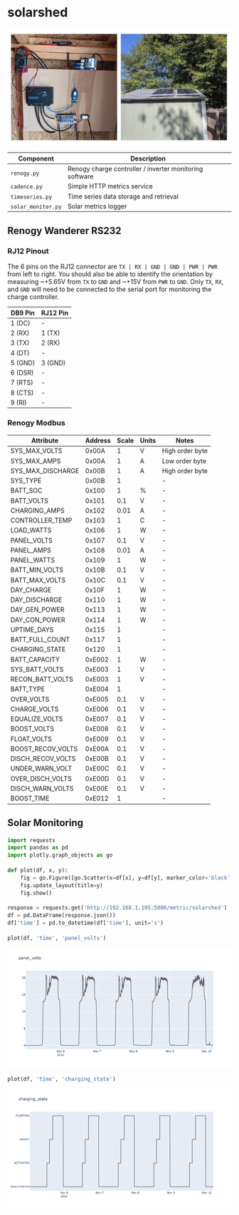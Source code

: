 # solarshed

![solarshed](images/shed.jpg)

| Component | Description |
| --- | --- |
| `renogy.py` | Renogy charge controller / inverter monitoring software |
| `cadence.py` | Simple HTTP metrics service |
| `timeseries.py` | Time series data storage and retrieval |
| `solar_monitor.py` | Solar metrics logger |

## Renogy Wanderer RS232

### RJ12 Pinout

The 6 pins on the RJ12 connector are `TX | RX | GND | GND | PWR | PWR` from left to right. You should also be able to identify the orientation by measuring ~+5.65V from `TX` to `GND` and ~+15V from `PWR` to `GND`. Only `TX`, `RX`, and `GND` will need to be connected to the serial port for monitoring the charge controller.

| DB9 Pin | RJ12 Pin |
| --- | --- |
| 1 (DC) | - |
| 2 (RX) | 1 (TX) |
| 3 (TX) | 2 (RX) |
| 4 (DT) | - |
| 5 (GND) | 3 (GND) |
| 6 (DSR) | - |
| 7 (RTS) | - |
| 8 (CTS) | - |
| 9 (RI) | - |

### Renogy Modbus 

| Attribute | Address | Scale | Units | Notes |
| --- | --- | --- | --- | --- |
| SYS\_MAX\_VOLTS | 0x00A | 1 | V | High order byte |
| SYS\_MAX\_AMPS | 0x00A | 1 | A | Low order byte |
| SYS\_MAX\_DISCHARGE | 0x00B | 1 | A | High order byte |
| SYS\_TYPE | 0x00B | 1 |  | -
| BATT\_SOC | 0x100 | 1 | % | -
| BATT\_VOLTS | 0x101 | 0.1 | V | -
| CHARGING\_AMPS | 0x102 | 0.01 | A | -
| CONTROLLER\_TEMP | 0x103 | 1 | C | -
| LOAD\_WATTS | 0x106 | 1 | W | -
| PANEL\_VOLTS | 0x107 | 0.1 | V | -
| PANEL\_AMPS | 0x108 | 0.01 | A | -
| PANEL\_WATTS | 0x109 | 1 | W | -
| BATT\_MIN\_VOLTS | 0x10B | 0.1 | V | -
| BATT\_MAX\_VOLTS | 0x10C | 0.1 | V | -
| DAY\_CHARGE | 0x10F | 1 | W | -
| DAY\_DISCHARGE | 0x110 | 1 | W | -
| DAY\_GEN\_POWER | 0x113 | 1 | W | -
| DAY\_CON\_POWER | 0x114 | 1 | W | -
| UPTIME\_DAYS | 0x115 | 1 |  | -
| BATT\_FULL\_COUNT | 0x117 | 1 |  | -
| CHARGING\_STATE | 0x120 | 1 |  | -
| BATT\_CAPACITY | 0xE002 | 1 | W | -
| SYS\_BATT\_VOLTS | 0xE003 | 1 | V | -
| RECON\_BATT\_VOLTS | 0xE003 | 1 | V | -
| BATT\_TYPE | 0xE004 | 1 |  | -
| OVER\_VOLTS | 0xE005 | 0.1 | V | -
| CHARGE\_VOLTS | 0xE006 | 0.1 | V | -
| EQUALIZE\_VOLTS | 0xE007 | 0.1 | V | -
| BOOST\_VOLTS | 0xE008 | 0.1 | V | -
| FLOAT\_VOLTS | 0xE009 | 0.1 | V | -
| BOOST\_RECOV\_VOLTS | 0xE00A | 0.1 | V | -
| DISCH\_RECOV\_VOLTS | 0xE00B | 0.1 | V | -
| UNDER\_WARN\_VOLT | 0xE00C | 0.1 | V | -
| OVER\_DISCH\_VOLTS | 0xE00D | 0.1 | V | -
| DISCH\_WARN\_VOLTS | 0xE00E | 0.1 | V | -
| BOOST\_TIME | 0xE012 | 1 |  | -

## Solar Monitoring

```python
import requests
import pandas as pd
import plotly.graph_objects as go

def plot(df, x, y):
    fig = go.Figure([go.Scatter(x=df[x], y=df[y], marker_color='black', opacity=0.6)])
    fig.update_layout(title=y)
    fig.show()

response = requests.get('http://192.168.1.195:5000/metric/solarshed')
df = pd.DataFrame(response.json())
df['time'] = pd.to_datetime(df['time'], unit='s')

plot(df, 'time', 'panel_volts')
```

![panel_volts](images/panel_volts.png)

```python
plot(df, 'time', 'charging_state')
```

![charging_state](images/charging_state.png)
